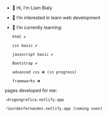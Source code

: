 - 👋 Hi, I’m Liam Bialy
- 👀 I’m interested in learn web development
- 🌱 I’m currently learning:

      html ✔ 

      css basic ✔ 
      
      javascript basic ✔
      
      Bootstrap ✔

      advanced css ❌ (in progress)

      frameworks ❌

pages developed for me: 

    -dragongrafica.netlify.app

    -lourdesfernandez.netlify.app (coming soon)
